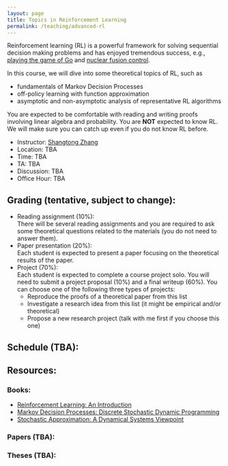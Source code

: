 ```yaml
---
layout: page
title: Topics in Reinforcement Learning
permalink: /teaching/advanced-rl
---
```


Reinforcement learning (RL) is a powerful framework for solving sequential decision making problems
and has enjoyed tremendous success, e.g., [playing the game of Go](https://www.nature.com/articles/nature16961) and [nuclear fusion control](https://www.nature.com/articles/s41586-021-04301-9).


In this course,
we will dive into some theoretical topics of RL,
such as
* fundamentals of Markov Decision Processes
* off-policy learning with function approximation
* asymptotic and non-asymptotic analysis of representative RL algorithms

You are expected to be comfortable with reading and writing proofs involving linear algebra and probability. 
You are **NOT** expected to know RL. 
We will make sure you can catch up even if you do not know RL before. 

- Instructor: [Shangtong Zhang](/)
- Location: TBA 
- Time: TBA 
- TA: TBA
- Discussion: TBA
- Office Hour: TBA

## Grading (tentative, subject to change):
- Reading assignment (10%):  
There will be several reading assignments and you are required to ask some theoretical questions related to the materials (you do not need to answer them).
- Paper presentation (20%):  
Each student is expected to present a paper focusing on the theoretical results of the paper.
- Project (70%):  
Each student is expected to complete a course project solo.
You will need to submit a project proposal (10%) and a final writeup (60%).
You can choose one of the following three types of projects:
  - Reproduce the proofs of a theoretical paper from this list
  - Investigate a research idea from this list (it might be empirical and/or theoretical)  
  - Propose a new research project (talk with me first if you choose this one)

<!-- The project can be theoretical but does **NOT** have to. -->
<!-- For example, it can also be empirical investigation or application of some theoretical results in the lecture. -->
<!-- The project does **NOT** have to have positive results.  -->
<!-- Negative results are equally welcomed as long as it answers an interesting question in a scientific way. -->
  <!-- - Project proposal (10%) -->
  <!-- - Midterm report (10%) -->
  <!-- - Final writeup (50%) -->
  <!-- - Project presentation (10%) -->

## Schedule (TBA):

## Resources:
### Books:
- [Reinforcement Learning: An Introduction](http://incompleteideas.net/book/the-book-2nd.html)
- [Markov Decision Processes: Discrete Stochastic Dynamic Programming](https://www.amazon.ca/Markov-Decision-Processes-Stochastic-Programming/dp/0471727822)
- [Stochastic Approximation: A Dynamical Systems Viewpoint](https://www.amazon.com/Stochastic-Approximation-Dynamical-Systems-Viewpoint/dp/0521515920)

### Papers (TBA):

### Theses (TBA):
